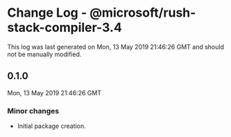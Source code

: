# Change Log - @microsoft/rush-stack-compiler-3.4

This log was last generated on Mon, 13 May 2019 21:46:26 GMT and should not be manually modified.

## 0.1.0
Mon, 13 May 2019 21:46:26 GMT

### Minor changes

- Initial package creation.

